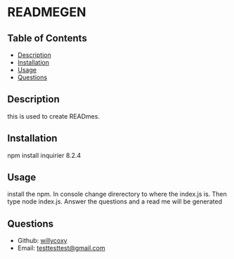 # READMEGEN

## Table of Contents 
  * [Description](#description)
  * [Installation](#installation)
  * [Usage](#usage)
  * [Questions](#questions)
  
   ## Description 
   this is used to create READmes. 
   
   ## Installation
   npm install inquirier 8.2.4
    
   ## Usage
   install the npm. In console change direrectory to where the index.js is. Then type node index.js. Answer the questions and a read me will be generated
   
   ## Questions 
  * Github: [willycoxy](https://github.com/willycoxy)
  * Email: [testtesttest@gmail.com](mailto:testtesttest@gmail.com)

   
